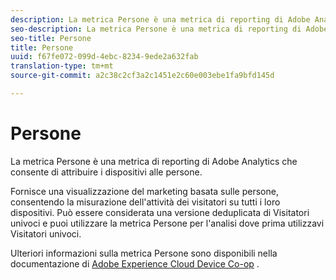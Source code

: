 ```yaml
---
description: La metrica Persone è una metrica di reporting di Adobe Analytics che consente di attribuire i dispositivi alle persone.
seo-description: La metrica Persone è una metrica di reporting di Adobe Analytics che consente di attribuire i dispositivi alle persone.
seo-title: Persone
title: Persone
uuid: f67fe072-099d-4ebc-8234-9ede2a632fab
translation-type: tm+mt
source-git-commit: a2c38c2cf3a2c1451e2c60e003ebe1fa9bfd145d

---
```



# Persone

La metrica Persone è una metrica di reporting di Adobe Analytics che consente di attribuire i dispositivi alle persone.

Fornisce una visualizzazione del marketing basata sulle persone, consentendo la misurazione dell'attività dei visitatori su tutti i loro dispositivi. Può essere considerata una versione deduplicata di Visitatori univoci e puoi utilizzare la metrica Persone per l'analisi dove prima utilizzavi Visitatori univoci.

Ulteriori informazioni sulla metrica Persone sono disponibili nella documentazione di [Adobe Experience Cloud Device Co-op](https://marketing.adobe.com/resources/help/en_US/mcdc/mcdc-people.html) .
